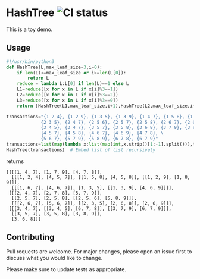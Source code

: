 # HashTree ![CI status](https://img.shields.io/badge/build-passing-brightgreen.svg)
This is a toy demo.

## Usage
```python
#!/usr/bin/python3
def HashTree(L,max_leaf_size=3,i=0):
    if len(L)<=max_leaf_size or i>=len(L[0]):
        return L
    reduce = lambda L:L[0] if len(L)==1 else L
    L1=reduce([x for x in L if x[i]%3==1])
    L2=reduce([x for x in L if x[i]%3==2])
    L3=reduce([x for x in L if x[i]%3==0])
    return [HashTree(L1,max_leaf_size,i+1),HashTree(L2,max_leaf_size,i+1),HashTree(L3,max_leaf_size,i+1)]

transactions="{1 2 4}, {1 2 9}, {1 3 5}, {1 3 9}, {1 4 7}, {1 5 8}, {1 6 7}, {1 7 9}, {1 8 9},\
             {2 3 5}, {2 4 7}, {2 5 6}, {2 5 7}, {2 5 8}, {2 6 7}, {2 6 8}, {2 6 9}, {2 7 8}, \
             {3 4 5}, {3 4 7}, {3 5 7}, {3 5 8}, {3 6 8}, {3 7 9}, {3 8 9}, \
             {4 5 7}, {4 5 8}, {4 6 7}, {4 6 9}, {4 7 8}, \
             {5 6 7}, {5 7 9}, {5 8 9}, {6 7 8}, {6 7 9}"
transactions=list(map(lambda x:list(map(int,x.strip()[1:-1].split())),transactions.split(",")))   # process string to list of list
HashTree(transactions)  # Embed list of list recursively
```

returns 

```
[[[[1, 4, 7], [1, 7, 9], [4, 7, 8]],
  [[[1, 2, 4], [4, 5, 7]], [[1, 5, 8], [4, 5, 8]], [[1, 2, 9], [1, 8, 9]]],
  [[[1, 6, 7], [4, 6, 7]], [1, 3, 5], [[1, 3, 9], [4, 6, 9]]]],
 [[[2, 4, 7], [2, 7, 8], [5, 7, 9]],
  [[2, 5, 7], [2, 5, 8], [[2, 5, 6], [5, 8, 9]]],
  [[[2, 6, 7], [5, 6, 7]], [[2, 3, 5], [2, 6, 8]], [2, 6, 9]]],
 [[[3, 4, 7], [[3, 4, 5], [6, 7, 8]], [[3, 7, 9], [6, 7, 9]]],
  [[3, 5, 7], [3, 5, 8], [3, 8, 9]],
  [3, 6, 8]]]
```


## Contributing
Pull requests are welcome. For major changes, please open an issue first to discuss what you would like to change.

Please make sure to update tests as appropriate.
